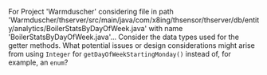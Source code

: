 For Project 'Warmduscher' considering file in path 'Warmduscher/thserver/src/main/java/com/x8ing/thsensor/thserver/db/entity/analytics/BoilerStatsByDayOfWeek.java' with name 'BoilerStatsByDayOfWeek.java'... 
Consider the data types used for the getter methods. What potential issues or design considerations might arise from using `Integer` for `getDayOfWeekStartingMonday()` instead of, for example, an `enum`?